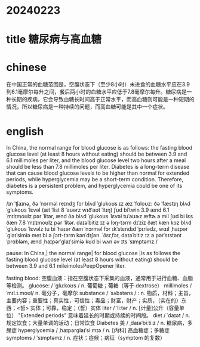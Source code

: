 # 20240223

# title 糖尿病与高血糖

# chinese 
在中国正常的血糖范围是，空腹状态下（至少8小时）未进食的血糖水平应在3.9到6.1毫摩尔每升之间，餐后两小时的血糖水平应低于7.8毫摩尔每升。糖尿病是一种长期的疾病，它会导致血糖长时间高于正常水平，而高血糖则可能是一种短期的情况，所以糖尿病是一种持续的问题，而高血糖可能是其中一个症状。

# english
In China, the normal range for blood glucose is as follows: the fasting blood glucose level (at least 8 hours without eating) should be between 3.9 and 6.1 millimoles per liter, and the blood glucose level two hours after a meal should be less than 7.8 millimoles per liter. Diabetes is a long-term disease that can cause blood glucose levels to be higher than normal for extended periods, while hyperglycemia may be a short-term condition. Therefore, diabetes is a persistent problem, and hyperglycemia could be one of its symptoms.

/ɪn ˈʧaɪnə, ðə ˈnɔrməl reɪndʒ fɔr blʌd ˈɡlukoʊs ɪz æz ˈfɑloʊz:
ðə ˈfæstɪŋ blʌd ˈɡlukoʊs ˈlɛvəl (æt ˈlist 8 ˈaʊərz wɪðˈaʊt ˈitɪŋ) ʃʊd biˈtwin 3.9 ænd 6.1 ˈmɪlɪmoʊlz pər ˈlitər, ænd ðə blʌd ˈɡlukoʊs ˈlɛvəl tuˈaʊɚz æftɚ ə mil ʃʊd bi lɛs ðæn 7.8 ˈmɪlɪmoʊlz pər ˈlitər.
daɪəˈbitiz ɪz ə lɔŋ-tɜrm dɪˈziz ðæt kæn kɔz blʌd ˈɡlukoʊs ˈlɛvəlz tu bi ˈhaɪər ðæn ˈnɔrməl fɔr ɪkˈstɛndɪd ˈpɪriədz, wɑɪl ˌhaɪpərˈɡlaɪˈsimiə meɪ bi ə ʃɔrt-tɜrm kənˈdɪʃən.
ˈðɛrˌfɔr, daɪəˈbitiz ɪz ə pərˈsɪstənt ˈprɑbləm, ænd ˌhaɪpərˈɡlaɪˈsimiə kʊd bi wʌn əv ɪts ˈsɪmptəmz./

pause: In China,| the normal range| for blood glucose |is as follows
 the fasting blood glucose level (at least 8 hours without eating) should be between 3.9 and 6.1 mileimoles<Plug>PeepOpener liter.

fasting blood: 空腹血液：指在空腹状态下采集的血液，通常用于进行血糖、血脂等检测。
glucose: / ˈɡluːkoʊs / n.  葡萄糖；葡糖（等于 dextrose）
millimoles /ˈmɪl.ɪ.moʊl/ n.  毫分子，毫摩尔
substance / ˈsʌbstəns / : n.  物质，材料；主旨，主要内容；重要性；真实性，可信性；毒品；财富，财产；实质，（实在的）东西；<哲> 实体；可靠，稳定；（哲）实体
liter / ˈliːtər / n.  [计量]公升（容量单位）
"Extended periods" 意味着延长的时期或持续的时间段。
diet / ˈdaɪət / n.  规定饮食；大量单调的活动；日常饮食
Diabetes 美 / ˌdaɪəˈbiːtiːz / n.  糖尿病，多尿症
hyperglycemia / ˌhaɪpərɡlaɪˈsiːmɪə / n.  [内科] 高血糖症；多糖症
symptoms / ˈsɪmptəmz / n.  症状；症候；病征（symptom 的复数）
